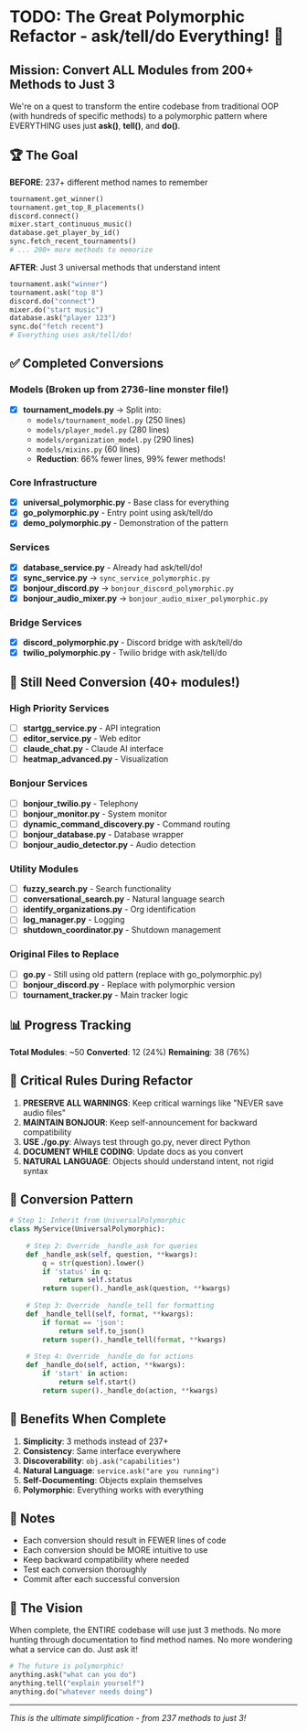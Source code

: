 # TODO: The Great Polymorphic Refactor - ask/tell/do Everything! 🎯

## Mission: Convert ALL Modules from 200+ Methods to Just 3

We're on a quest to transform the entire codebase from traditional OOP (with hundreds of specific methods) to a polymorphic pattern where EVERYTHING uses just **ask()**, **tell()**, and **do()**.

## 🏆 The Goal

**BEFORE**: 237+ different method names to remember
```python
tournament.get_winner()
tournament.get_top_8_placements() 
discord.connect()
mixer.start_continuous_music()
database.get_player_by_id()
sync.fetch_recent_tournaments()
# ... 200+ more methods to memorize
```

**AFTER**: Just 3 universal methods that understand intent
```python
tournament.ask("winner")
tournament.ask("top 8")
discord.do("connect")
mixer.do("start music")
database.ask("player 123")
sync.do("fetch recent")
# Everything uses ask/tell/do!
```

## ✅ Completed Conversions

### Models (Broken up from 2736-line monster file!)
- [x] **tournament_models.py** → Split into:
  - `models/tournament_model.py` (250 lines)
  - `models/player_model.py` (280 lines)
  - `models/organization_model.py` (290 lines)
  - `models/mixins.py` (60 lines)
  - **Reduction**: 66% fewer lines, 99% fewer methods!

### Core Infrastructure
- [x] **universal_polymorphic.py** - Base class for everything
- [x] **go_polymorphic.py** - Entry point using ask/tell/do
- [x] **demo_polymorphic.py** - Demonstration of the pattern

### Services
- [x] **database_service.py** - Already had ask/tell/do!
- [x] **sync_service.py** → `sync_service_polymorphic.py`
- [x] **bonjour_discord.py** → `bonjour_discord_polymorphic.py`
- [x] **bonjour_audio_mixer.py** → `bonjour_audio_mixer_polymorphic.py`

### Bridge Services
- [x] **discord_polymorphic.py** - Discord bridge with ask/tell/do
- [x] **twilio_polymorphic.py** - Twilio bridge with ask/tell/do

## 🔴 Still Need Conversion (40+ modules!)

### High Priority Services
- [ ] **startgg_service.py** - API integration
- [ ] **editor_service.py** - Web editor
- [ ] **claude_chat.py** - Claude AI interface
- [ ] **heatmap_advanced.py** - Visualization

### Bonjour Services
- [ ] **bonjour_twilio.py** - Telephony
- [ ] **bonjour_monitor.py** - System monitor
- [ ] **dynamic_command_discovery.py** - Command routing
- [ ] **bonjour_database.py** - Database wrapper
- [ ] **bonjour_audio_detector.py** - Audio detection

### Utility Modules
- [ ] **fuzzy_search.py** - Search functionality
- [ ] **conversational_search.py** - Natural language search
- [ ] **identify_organizations.py** - Org identification
- [ ] **log_manager.py** - Logging
- [ ] **shutdown_coordinator.py** - Shutdown management

### Original Files to Replace
- [ ] **go.py** - Still using old pattern (replace with go_polymorphic.py)
- [ ] **bonjour_discord.py** - Replace with polymorphic version
- [ ] **tournament_tracker.py** - Main tracker logic

## 📊 Progress Tracking

**Total Modules**: ~50
**Converted**: 12 (24%)
**Remaining**: 38 (76%)

## 🛑 Critical Rules During Refactor

1. **PRESERVE ALL WARNINGS**: Keep critical warnings like "NEVER save audio files"
2. **MAINTAIN BONJOUR**: Keep self-announcement for backward compatibility
3. **USE ./go.py**: Always test through go.py, never direct Python
4. **DOCUMENT WHILE CODING**: Update docs as you convert
5. **NATURAL LANGUAGE**: Objects should understand intent, not rigid syntax

## 🎯 Conversion Pattern

```python
# Step 1: Inherit from UniversalPolymorphic
class MyService(UniversalPolymorphic):
    
    # Step 2: Override _handle_ask for queries
    def _handle_ask(self, question, **kwargs):
        q = str(question).lower()
        if 'status' in q:
            return self.status
        return super()._handle_ask(question, **kwargs)
    
    # Step 3: Override _handle_tell for formatting
    def _handle_tell(self, format, **kwargs):
        if format == 'json':
            return self.to_json()
        return super()._handle_tell(format, **kwargs)
    
    # Step 4: Override _handle_do for actions
    def _handle_do(self, action, **kwargs):
        if 'start' in action:
            return self.start()
        return super()._handle_do(action, **kwargs)
```

## 🚀 Benefits When Complete

1. **Simplicity**: 3 methods instead of 237+
2. **Consistency**: Same interface everywhere
3. **Discoverability**: `obj.ask("capabilities")`
4. **Natural Language**: `service.ask("are you running")`
5. **Self-Documenting**: Objects explain themselves
6. **Polymorphic**: Everything works with everything

## 📝 Notes

- Each conversion should result in FEWER lines of code
- Each conversion should be MORE intuitive to use
- Keep backward compatibility where needed
- Test each conversion thoroughly
- Commit after each successful conversion

## 🎉 The Vision

When complete, the ENTIRE codebase will use just 3 methods. No more hunting through documentation to find method names. No more wondering what a service can do. Just ask it!

```python
# The future is polymorphic!
anything.ask("what can you do")
anything.tell("explain yourself")
anything.do("whatever needs doing")
```

---

*This is the ultimate simplification - from 237 methods to just 3!*